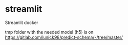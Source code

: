 # streamlit
Streamlit docker

tmp folder with the needed model (h5) is on https://gitlab.com/lunick98/predict-schema/-/tree/master/
